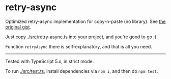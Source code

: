# retry-async

Optimized retry-async implementation for copy-n-paste (no library). See [the original gist](https://gist.github.com/vitaly-t/6e3d285854d882b1618c7e435df164c4). 

Just copy [./src/retry-async.ts](./src/retry-async.ts) into your project, and you're good to go ;)

Function `retryAsync` there is self-explanatory, and that is all you need.

---

Tested with TypeScript 5.x, in strict mode.

To run [./src/test.ts](./src/test.ts), install dependencies via `npm i`, and then do `npm test`.
